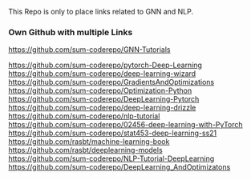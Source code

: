 This Repo is only to place links related to GNN and NLP.


### Own Github with multiple Links

https://github.com/sum-coderepo/GNN-Tutorials </br>



https://github.com/sum-coderepo/pytorch-Deep-Learning </br>
https://github.com/sum-coderepo/deep-learning-wizard </br>
https://github.com/sum-coderepo/GradientsAndOptimizations </br>
https://github.com/sum-coderepo/Optimization-Python </br>
https://github.com/sum-coderepo/DeepLearning-Pytorch </br>
https://github.com/sum-coderepo/deep-learning-drizzle </br>
https://github.com/sum-coderepo/nlp-tutorial </br>
https://github.com/sum-coderepo/02456-deep-learning-with-PyTorch </br>
https://github.com/sum-coderepo/stat453-deep-learning-ss21 </br>
https://github.com/rasbt/machine-learning-book </br>
https://github.com/rasbt/deeplearning-models </br>
https://github.com/sum-coderepo/NLP-Tutorial-DeepLearning </br>
https://github.com/sum-coderepo/DeepLearning_AndOptimizatons </br>
